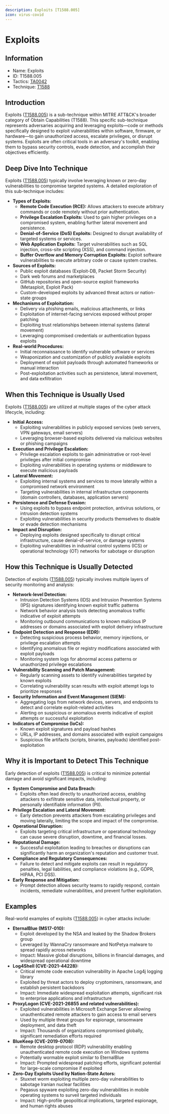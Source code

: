 ```yaml
---
description: Exploits [T1588.005]
icon: virus-covid
---
```


# Exploits

## Information

- Name: Exploits
- ID: T1588.005
- Tactics: [TA0042](../TA0042/TA0042.md)
- Technique: [T1588](T1588.md)

## Introduction

Exploits ([T1588.005](techniques/T1588.005.md)) is a sub-technique within MITRE ATT\&CK's broader category of Obtain Capabilities (T1588). This specific sub-technique represents adversaries acquiring and leveraging exploits—code or methods specifically designed to exploit vulnerabilities within software, firmware, or hardware—to gain unauthorized access, escalate privileges, or disrupt systems. Exploits are often critical tools in an adversary's toolkit, enabling them to bypass security controls, evade detection, and accomplish their objectives efficiently.

## Deep Dive Into Technique

Exploits ([T1588.005](techniques/T1588.005.md)) typically involve leveraging known or zero-day vulnerabilities to compromise targeted systems. A detailed exploration of this sub-technique includes:

- **Types of Exploits:**
  - **Remote Code Execution (RCE):** Allows attackers to execute arbitrary commands or code remotely without prior authentication.
  - **Privilege Escalation Exploits:** Used to gain higher privileges on a compromised system, enabling further lateral movement and persistence.
  - **Denial-of-Service (DoS) Exploits:** Designed to disrupt availability of targeted systems or services.
  - **Web Application Exploits:** Target vulnerabilities such as SQL injection, cross-site scripting (XSS), and command injection.
  - **Buffer Overflow and Memory Corruption Exploits:** Exploit software vulnerabilities to execute arbitrary code or cause system crashes.
- **Sources of Exploits:**
  - Public exploit databases (Exploit-DB, Packet Storm Security)
  - Dark web forums and marketplaces
  - GitHub repositories and open-source exploit frameworks (Metasploit, Exploit Pack)
  - Custom-developed exploits by advanced threat actors or nation-state groups
- **Mechanisms of Exploitation:**
  - Delivery via phishing emails, malicious attachments, or links
  - Exploitation of internet-facing services exposed without proper patching
  - Exploiting trust relationships between internal systems (lateral movement)
  - Leveraging compromised credentials or authentication bypass exploits
- **Real-world Procedures:**
  - Initial reconnaissance to identify vulnerable software or services
  - Weaponization and customization of publicly available exploits
  - Deployment of exploit payloads through automated frameworks or manual interaction
  - Post-exploitation activities such as persistence, lateral movement, and data exfiltration

## When this Technique is Usually Used

Exploits ([T1588.005](techniques/T1588.005.md)) are utilized at multiple stages of the cyber attack lifecycle, including:

- **Initial Access:**
  - Exploiting vulnerabilities in publicly exposed services (web servers, VPN gateways, email servers)
  - Leveraging browser-based exploits delivered via malicious websites or phishing campaigns
- **Execution and Privilege Escalation:**
  - Privilege escalation exploits to gain administrative or root-level privileges after initial compromise
  - Exploiting vulnerabilities in operating systems or middleware to execute malicious payloads
- **Lateral Movement:**
  - Exploiting internal systems and services to move laterally within a compromised network environment
  - Targeting vulnerabilities in internal infrastructure components (domain controllers, databases, application servers)
- **Persistence and Defense Evasion:**
  - Using exploits to bypass endpoint protection, antivirus solutions, or intrusion detection systems
  - Exploiting vulnerabilities in security products themselves to disable or evade detection mechanisms
- **Impact and Disruption:**
  - Deploying exploits designed specifically to disrupt critical infrastructure, cause denial-of-service, or damage systems
  - Exploiting vulnerabilities in industrial control systems (ICS) or operational technology (OT) networks for sabotage or disruption

## How this Technique is Usually Detected

Detection of exploits ([T1588.005](techniques/T1588.005.md)) typically involves multiple layers of security monitoring and analysis:

- **Network-level Detection:**
  - Intrusion Detection Systems (IDS) and Intrusion Prevention Systems (IPS) signatures identifying known exploit traffic patterns
  - Network behavior analysis tools detecting anomalous traffic indicative of exploit attempts
  - Monitoring outbound communications to known malicious IP addresses or domains associated with exploit delivery infrastructure
- **Endpoint Detection and Response (EDR):**
  - Detecting suspicious process behavior, memory injections, or privilege escalation attempts
  - Identifying anomalous file or registry modifications associated with exploit payloads
  - Monitoring system logs for abnormal access patterns or unauthorized privilege escalations
- **Vulnerability Scanning and Patch Management:**
  - Regularly scanning assets to identify vulnerabilities targeted by known exploits
  - Correlating vulnerability scan results with exploit attempt logs to prioritize responses
- **Security Information and Event Management (SIEM):**
  - Aggregating logs from network devices, servers, and endpoints to detect and correlate exploit-related activities
  - Alerting on suspicious or anomalous events indicative of exploit attempts or successful exploitation
- **Indicators of Compromise (IoCs):**
  - Known exploit signatures and payload hashes
  - URLs, IP addresses, and domains associated with exploit campaigns
  - Suspicious file artifacts (scripts, binaries, payloads) identified post-exploitation

## Why it is Important to Detect This Technique

Early detection of exploits ([T1588.005](techniques/T1588.005.md)) is critical to minimize potential damage and avoid significant impacts, including:

- **System Compromise and Data Breach:**
  - Exploits often lead directly to unauthorized access, enabling attackers to exfiltrate sensitive data, intellectual property, or personally identifiable information (PII).
- **Privilege Escalation and Lateral Movement:**
  - Early detection prevents attackers from escalating privileges and moving laterally, limiting the scope and impact of the compromise.
- **Operational Disruption:**
  - Exploits targeting critical infrastructure or operational technology can cause severe disruption, downtime, and financial losses.
- **Reputational Damage:**
  - Successful exploitation leading to breaches or disruptions can significantly harm an organization's reputation and customer trust.
- **Compliance and Regulatory Consequences:**
  - Failure to detect and mitigate exploits can result in regulatory penalties, legal liabilities, and compliance violations (e.g., GDPR, HIPAA, PCI DSS).
- **Early Response and Mitigation:**
  - Prompt detection allows security teams to rapidly respond, contain incidents, remediate vulnerabilities, and prevent further exploitation.

## Examples

Real-world examples of exploits ([T1588.005](techniques/T1588.005.md)) in cyber attacks include:

- **EternalBlue (MS17-010):**
  - Exploit developed by the NSA and leaked by the Shadow Brokers group
  - Leveraged by WannaCry ransomware and NotPetya malware to spread rapidly across networks
  - Impact: Massive global disruptions, billions in financial damages, and widespread operational downtime
- **Log4Shell (CVE-2021-44228):**
  - Critical remote code execution vulnerability in Apache Log4j logging library
  - Exploited by threat actors to deploy cryptominers, ransomware, and establish persistent backdoors
  - Impact: Immediate widespread exploitation attempts, significant risk to enterprise applications and infrastructure
- **ProxyLogon (CVE-2021-26855 and related vulnerabilities):**
  - Exploited vulnerabilities in Microsoft Exchange Server allowing unauthenticated remote attackers to gain access to email servers
  - Used by multiple threat groups for espionage, ransomware deployment, and data theft
  - Impact: Thousands of organizations compromised globally, significant remediation efforts required
- **BlueKeep (CVE-2019-0708):**
  - Remote desktop protocol (RDP) vulnerability enabling unauthenticated remote code execution on Windows systems
  - Potentially wormable exploit similar to EternalBlue
  - Impact: Prompted widespread patching efforts, significant potential for large-scale compromise if exploited
- **Zero-Day Exploits Used by Nation-State Actors:**
  - Stuxnet worm exploiting multiple zero-day vulnerabilities to sabotage Iranian nuclear facilities
  - Pegasus spyware exploiting zero-day vulnerabilities in mobile operating systems to surveil targeted individuals
  - Impact: High-profile geopolitical implications, targeted espionage, and human rights abuses

